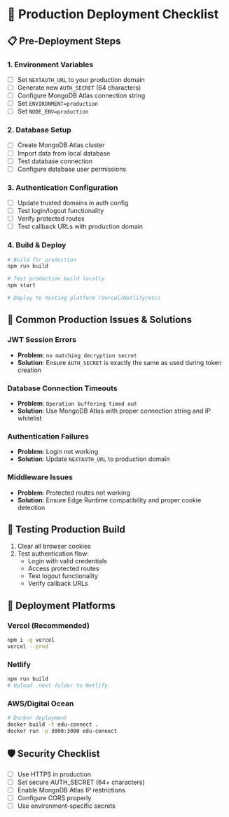 # 🚀 Production Deployment Checklist

## 📋 Pre-Deployment Steps

### 1. Environment Variables
- [ ] Set `NEXTAUTH_URL` to your production domain
- [ ] Generate new `AUTH_SECRET` (64 characters)
- [ ] Configure MongoDB Atlas connection string
- [ ] Set `ENVIRONMENT=production`
- [ ] Set `NODE_ENV=production`

### 2. Database Setup
- [ ] Create MongoDB Atlas cluster
- [ ] Import data from local database
- [ ] Test database connection
- [ ] Configure database user permissions

### 3. Authentication Configuration
- [ ] Update trusted domains in auth config
- [ ] Test login/logout functionality
- [ ] Verify protected routes
- [ ] Test callback URLs with production domain

### 4. Build & Deploy
```bash
# Build for production
npm run build

# Test production build locally
npm start

# Deploy to hosting platform (Vercel/Netlify/etc)
```

## 🔧 Common Production Issues & Solutions

### JWT Session Errors
- **Problem**: `no matching decryption secret`
- **Solution**: Ensure `AUTH_SECRET` is exactly the same as used during token creation

### Database Connection Timeouts
- **Problem**: `Operation buffering timed out`
- **Solution**: Use MongoDB Atlas with proper connection string and IP whitelist

### Authentication Failures
- **Problem**: Login not working
- **Solution**: Update `NEXTAUTH_URL` to production domain

### Middleware Issues
- **Problem**: Protected routes not working
- **Solution**: Ensure Edge Runtime compatibility and proper cookie detection

## 📱 Testing Production Build

1. Clear all browser cookies
2. Test authentication flow:
   - Login with valid credentials
   - Access protected routes
   - Test logout functionality
   - Verify callback URLs

## 🌟 Deployment Platforms

### Vercel (Recommended)
```bash
npm i -g vercel
vercel --prod
```

### Netlify
```bash
npm run build
# Upload .next folder to Netlify
```

### AWS/Digital Ocean
```bash
# Docker deployment
docker build -t edu-connect .
docker run -p 3000:3000 edu-connect
```

## 🛡️ Security Checklist

- [ ] Use HTTPS in production
- [ ] Set secure AUTH_SECRET (64+ characters)
- [ ] Enable MongoDB Atlas IP restrictions
- [ ] Configure CORS properly
- [ ] Use environment-specific secrets